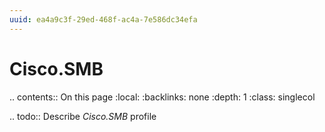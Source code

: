 ```yaml
---
uuid: ea4a9c3f-29ed-468f-ac4a-7e586dc34efa
---
```



# Cisco.SMB

.. contents:: On this page
    :local:
    :backlinks: none
    :depth: 1
    :class: singlecol

.. todo::
    Describe *Cisco.SMB* profile

